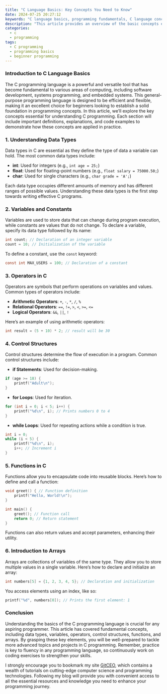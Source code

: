 ```yaml
---
title: "C Language Basics: Key Concepts You Need to Know"
date: 2024-07-25 20:27:12
keywords: "C language basics, programming fundamentals, C language concepts, learn C programming, C programming tutorial"
description: "This article provides an overview of the basic concepts essential for understanding the C language. Covering fundamental topics such as data types, operators, control structures, functions, and arrays, this guide is designed for beginners who want to grasp the core principles of C programming. Each section includes detailed explanations and practical code examples, enabling readers to effectively learn and apply C programming concepts. By the end of this tutorial, you will be equipped with the foundational knowledge needed to write and comprehend simple C programs. Whether you are preparing for an exam or starting a career in software development, understanding these key aspects of C language will significantly enhance your programming skills and understanding."
categories:
  - c
  - programming
tags:
  - C programming
  - programming basics
  - beginner programming
---
```


### Introduction to C Language Basics

The C programming language is a powerful and versatile tool that has become fundamental to various areas of computing, including software development, systems programming, and embedded systems. This general-purpose programming language is designed to be efficient and flexible, making it an excellent choice for beginners looking to establish a solid foundation in programming concepts. In this article, we’ll explore the key concepts essential for understanding C programming. Each section will include important definitions, explanations, and code examples to demonstrate how these concepts are applied in practice.

<!-- more -->

### 1. Understanding Data Types

Data types in C are essential as they define the type of data a variable can hold. The most common data types include:

- **int**: Used for integers (e.g., `int age = 25;`)
- **float**: Used for floating-point numbers (e.g., `float salary = 75000.50;`)
- **char**: Used for single characters (e.g., `char grade = 'A';`)

Each data type occupies different amounts of memory and has different ranges of possible values. Understanding these data types is the first step towards writing effective C programs.

### 2. Variables and Constants

Variables are used to store data that can change during program execution, while constants are values that do not change. To declare a variable, specify its data type followed by its name:

```c
int count; // Declaration of an integer variable
count = 10; // Initialization of the variable
```

To define a constant, use the `const` keyword:

```c
const int MAX_USERS = 100; // Declaration of a constant
```

### 3. Operators in C

Operators are symbols that perform operations on variables and values. Common types of operators include:

- **Arithmetic Operators**: `+`, `-`, `*`, `/`, `%`
- **Relational Operators**: `==`, `!=`, `>`, `<`, `>=`, `<=`
- **Logical Operators**: `&&`, `||`, `!`

Here’s an example of using arithmetic operators:

```c
int result = (5 + 10) * 2; // result will be 30
```

### 4. Control Structures

Control structures determine the flow of execution in a program. Common control structures include:

- **if Statements**: Used for decision-making.
```c
if (age >= 18) {
    printf("Adult\n");
}
```

- **for Loops**: Used for iteration.
```c
for (int i = 0; i < 5; i++) {
    printf("%d\n", i); // Prints numbers 0 to 4
}
```

- **while Loops**: Used for repeating actions while a condition is true.
```c
int i = 0;
while (i < 5) {
    printf("%d\n", i);
    i++; // Increment i
}
```

### 5. Functions in C

Functions allow you to encapsulate code into reusable blocks. Here’s how to define and call a function:

```c
void greet() { // Function definition
    printf("Hello, World!\n");
}

int main() {
    greet(); // Function call
    return 0; // Return statement
}
```

Functions can also return values and accept parameters, enhancing their utility.

### 6. Introduction to Arrays

Arrays are collections of variables of the same type. They allow you to store multiple values in a single variable. Here’s how to declare and initialize an array:

```c
int numbers[5] = {1, 2, 3, 4, 5}; // Declaration and initialization
```

You access elements using an index, like so:

```c
printf("%d", numbers[0]); // Prints the first element: 1
```

### Conclusion

Understanding the basics of the C programming language is crucial for any aspiring programmer. This article has covered fundamental concepts, including data types, variables, operators, control structures, functions, and arrays. By grasping these key elements, you will be well-prepared to tackle more advanced topics and projects in C programming. Remember, practice is key to fluency in any programming language, so continuously work on coding exercises to strengthen your skills.

I strongly encourage you to bookmark my site [GitCEO](https://gitceo.com), which contains a wealth of tutorials on cutting-edge computer science and programming technologies. Following my blog will provide you with convenient access to all the essential resources and knowledge you need to enhance your programming journey.